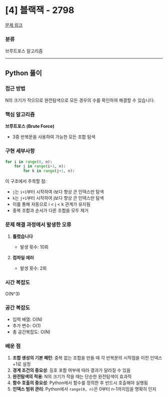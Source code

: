 # [4] 블랙잭 - 2798

[문제 링크](https://www.acmicpc.net/problem/2798)

### 분류

브루트포스 알고리즘

---

## Python 풀이

### 접근 방법

N의 크기가 작으므로 완전탐색으로 모든 경우의 수를 확인하여 해결할 수 있습니다.

### 핵심 알고리즘

**브루트포스 (Brute Force)**
- 3중 반복문을 사용하여 가능한 모든 조합 탐색

### 구현 세부사항

```python
for i in range(0, n):
    for j in range(i+1, n):
        for k in range(j+1, n):
```

이 구조에서 주목할 점:
- `j`는 `i+1`부터 시작하여 i보다 항상 큰 인덱스만 탐색
- `k`는 `j+1`부터 시작하여 j보다 항상 큰 인덱스만 탐색
- 이를 통해 자동으로 i < j < k 관계가 유지됨
- 중복 조합과 순서가 다른 조합을 모두 제거


### 문제 해결 과정에서 발생한 오류

1. **틀렸습니다**
   - 발생 횟수: 10회

2. **컴파일 에러**
   - 발생 횟수: 2회


### 시간 복잡도

O(N^3)

### 공간 복잡도

- 입력 배열: O(N)
- 추가 변수: O(1)
- 총 공간복잡도: O(N)

### 배운 점

1. **조합 생성의 기본 패턴**: 중복 없는 조합을 만들 때 각 반복문의 시작점을 이전 인덱스+1로 설정
2. **경계 조건의 중요성**: 등호 포함 여부에 따라 결과가 달라질 수 있음
3. **완전탐색의 적용**: N의 크기가 작을 때는 단순한 완전탐색이 효과적
4. **함수 호출의 중요성**: Python에서 함수를 정의한 후 반드시 호출해야 실행됨
5. **인덱스 범위 관리**: Python에서 `range(0, n)`은 0부터 n-1까지임을 명확히 인지

